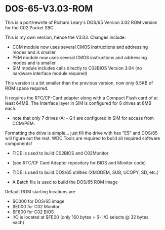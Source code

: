 # DOS-65-V3.03-ROM

This is a port/rewrite of Richard Leary's DOS/65 Version 3.02 ROM version for the C02 Pocket SBC.

This is my own version, hence the V3.03. Changes include:
 - CCM module now uses several CMOS instructions and addressing modes and is smaller
 - PEM module now uses several CMOS instructions and addressing modes and is smaller
 - SIM module includes calls directly to C02BIOS Version 3.04 (no hardware interface module required)

This version is a bit smaller than the previous version, now only 6.5KB of ROM space required.

It requires the RTC/CF-Card adapter along with a Compact Flash card of at least 64MB.
The Interface layer in SIM is configured for 8 drives at 8MB each.
 - note that only 7 drives (A: - G:) are configured in SIM for access from CCM/PEM.

Formatting the drive is simple... just fill the drive with hex "E5" and DOS/65 will figure out the rest.
WDC Tools are required to build all required software components!
 - TIDE is used to build C02BIOS and C02Monitor
  -  (see RTC/CF Card Adapter repository for BIOS and Monitor code)

 - TIDE is used to build DOS/65 utilities (XMODEM, SUB, UCOPY, SD, etc.)
 - A Batch file is used to build the DOS/65 ROM image

Default ROM starting locations are:
 - $C000 for DOS/65 image
 - $E000 for C02 Monitor
 - $F800 for C02 BIOS
 - I/O is located at $FE00 (only 160 bytes = 5- I/O selects @ 32 bytes each)


